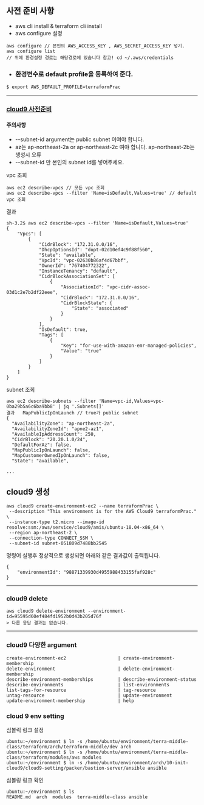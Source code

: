 ## 사전 준비 사항
* aws cli install & terraform cli install
* aws configure 설정
```
aws configure // 본인의 AWS_ACCESS_KEY , AWS_SECRET_ACCESS_KEY 넣기.
aws configure list
// 위에 환경설정 경로는 해당경로에 있습니다 참고! cd ~/.aws/credentials
```
* ### 환경변수로 default profile을 등록하여 준다.
```
$ export AWS_DEFAULT_PROFILE=terraformPrac
```
---
### [cloud9 사전준비](https://docs.aws.amazon.com/ko_kr/cloud9/latest/user-guide/tutorial-create-environment-cli-step1.html)
#### 주의사항
* --subnet-id argument는 public subnet 이여야 합니다.
* az는  ap-northeast-2a or ap-northeast-2c 여야 합니다. ap-northeast-2b는 생성시 오류
* --subnet-id 만 본인의 subnet id를 넣어주세요. 

vpc 조회
```
aws ec2 describe-vpcs // 모든 vpc 조회
aws ec2 describe-vpcs --filter 'Name=isDefault,Values=true' // default vpc 조회
```
결과
~~~
sh-3.2$ aws ec2 describe-vpcs --filter 'Name=isDefault,Values=true'
{
    "Vpcs": [
        {
            "CidrBlock": "172.31.0.0/16",
            "DhcpOptionsId": "dopt-02d10ef4c9f88f560",
            "State": "available",
            "VpcId": "vpc-02630b86af4d67bbf",
            "OwnerId": "767404772322",
            "InstanceTenancy": "default",
            "CidrBlockAssociationSet": [
                {
                    "AssociationId": "vpc-cidr-assoc-03d1c2e7b2df22eee",
                    "CidrBlock": "172.31.0.0/16",
                    "CidrBlockState": {
                        "State": "associated"
                    }
                }
            ],
            "IsDefault": true,
            "Tags": [
                {
                    "Key": "for-use-with-amazon-emr-managed-policies",
                    "Value": "true"
                }
            ]
        }
    ]
}
~~~

subnet 조회 

```
aws ec2 describe-subnets --filter 'Name=vpc-id,Values=vpc-0ba29b5a6c6ba9bb8' | jq '.Subnets[]'
결과   MapPublicIpOnLaunch // true가 public subnet
{
  "AvailabilityZone": "ap-northeast-2a",
  "AvailabilityZoneId": "apne2-az1",
  "AvailableIpAddressCount": 250,
  "CidrBlock": "20.20.1.0/24",
  "DefaultForAz": false,
  "MapPublicIpOnLaunch": false,
  "MapCustomerOwnedIpOnLaunch": false,
  "State": "available",

...

```
## cloud9 생성
```
aws cloud9 create-environment-ec2 --name terraformPrac \
 --description "This environment is for the AWS Cloud9 terraformPrac." \
 --instance-type t2.micro --image-id resolve:ssm:/aws/service/cloud9/amis/ubuntu-18.04-x86_64 \
 --region ap-northeast-2 \
 --connection-type CONNECT_SSM \
 --subnet-id subnet-051809d7488bb2545  
```

명령어 실행후 정상적으로 생성되면 아래와 같은 결과값이 출력됩니다.
```
{
    "environmentId": "98871339930d4955988433155faf928c"
}
```
---
### cloud9 delete 
```
aws cloud9 delete-environment --environment-id=95595d60ef484fd1952b0d43b205d76f
> 다른 응답 결과는 없습니다.
```
---
### cloud9 다양한 argument
```
create-environment-ec2                   | create-environment-membership
delete-environment                       | delete-environment-membership
describe-environment-memberships         | describe-environment-status
describe-environments                    | list-environments
list-tags-for-resource                   | tag-resource
untag-resource                           | update-environment
update-environment-membership            | help
```

### cloud 9 env setting
심볼릭 링크 설정
```
ubuntu:~/environment $ ln -s /home/ubuntu/environment/terra-middle-class/terraform/arch/terraform-middle/dev arch
ubuntu:~/environment $ ln -s /home/ubuntu/environment/terra-middle-class/terraform/modules/aws modules
ubuntu:~/environment $ ln -s /home/ubuntu/environment/arch/10-init-cloud9/cloud9-setting/packer/bastion-server/ansible ansible
```
심볼링 링크 확인
```
ubuntu:~/environment $ ls
README.md  arch  modules  terra-middle-class ansible
```
